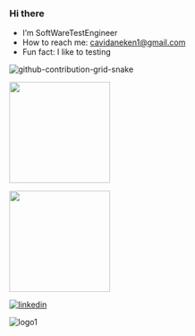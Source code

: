 
### Hi there 

* I’m SoftWareTestEngineer
* How to reach me: cavidaneken1@gmail.com
* Fun fact: I like to testing


![github-contribution-grid-snake](https://user-images.githubusercontent.com/78317220/190580600-edd928b9-0191-4b8a-b1f5-b74fd09a5df4.gif)


<p align="left">
      <img height="180em" src="https://github-readme-stats.vercel.app/api?username=caveken&theme=theme=vue&show_icons=true&count_private=true)"/>
</p>
<p align="left">
      <img height="180em" src="https://github-readme-stats-eight-theta.vercel.app/api/top-langs/?username=caveken&layout=compact&langs_count=8&theme=theme=vue"/>
</p>



[![linkedin](https://img.shields.io/badge/Linkedin-000000?style=for-the-badge&logo=Linkedin&logoColor=white)](https://www.linkedin.com/in/cavidaneken)

![logo1](https://user-images.githubusercontent.com/104344162/204021681-16ac8f4e-a15d-416d-8fe6-3386a59545ee.png)
